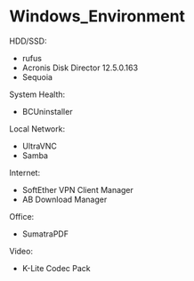 # Windows_Environment

HDD/SSD:
  - rufus
  - Acronis Disk Director 12.5.0.163 
  - Sequoia


System Health:
  - BCUninstaller


Local Network:
  - UltraVNC
  - Samba


Internet:
  - SoftEther VPN Client Manager
  - AB Download Manager


Office: 
  - SumatraPDF


Video:
  - K-Lite Codec Pack
